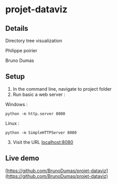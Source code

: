 # projet-dataviz
## Details
Directory tree visualization

Philippe poirier

Bruno Dumas

## Setup
1. In the command line, navigate to project folder
2. Run basic a web server :

  Windows :
  ```
  python -m http.server 8080
  ```

  Linux :
  ```
  python -m SimpleHTTPServer 8080
  ```
3. Visit the URL
[localhost:8080](localhost:8080)

## Live demo
[https://github.com/BrunoDumas/projet-dataviz](https://github.com/BrunoDumas/projet-dataviz)
